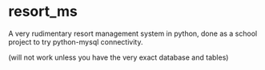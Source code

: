 # resort_ms
A very rudimentary resort management system in python, done as a school project to try python-mysql connectivity.

(will not work unless you have the very exact database and tables)
